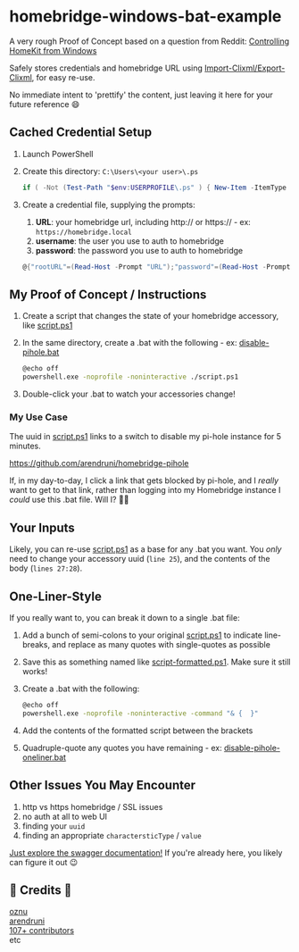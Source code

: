 # homebridge-windows-bat-example

A very rough Proof of Concept based on a question from Reddit: [Controlling HomeKit from Windows](https://www.reddit.com/r/homebridge/comments/quv3fy/controlling_homekit_from_windows/hkt8ooh/?context=3)

Safely stores credentials and homebridge URL using [Import-Clixml/Export-Clixml](https://docs.microsoft.com/en-us/powershell/module/microsoft.powershell.utility/export-clixml?view=powershell-7.2#example-3--encrypt-an-exported-credential-object-on-windows), for easy re-use.

No immediate intent to 'prettify' the content, just leaving it here for your future reference :smile:

## Cached Credential Setup

1. Launch PowerShell
1. Create this directory: `C:\Users\<your user>\.ps`

   ```powershell
   if ( -Not (Test-Path "$env:USERPROFILE\.ps" ) { New-Item -ItemType Directory -Path "$env:USERPROFILE\.ps" }
   ```

1. Create a credential file, supplying the prompts:
   1. **URL**:  your homebridge url, including http:// or https:// - ex: `https://homebridge.local`
   1. **username**:  the user you use to auth to homebridge
   1. **password**:  the password you use to auth to homebridge

    ```powershell
    @{"rootURL"=(Read-Host -Prompt "URL");"password"=(Read-Host -Prompt "Password" -AsSecureString);"username"=(Read-Host -Prompt "Username" -AsSecureString)} | Export-Clixml "$env:USERPROFILE\.ps\homebridge.cred" -Force
    ```

## My Proof of Concept / Instructions

1. Create a script that changes the state of your homebridge accessory, like [script.ps1](script.ps1)
1. In the same directory, create a .bat with the following - ex: [disable-pihole.bat](disable-pihole.bat)

   ```bash
   @echo off
   powershell.exe -noprofile -noninteractive ./script.ps1
   ```

1. Double-click your .bat to watch your accessories change!

### My Use Case

The uuid in [script.ps1](script.ps1) links to a switch to disable my pi-hole instance for 5 minutes.

https://github.com/arendruni/homebridge-pihole

If, in my day-to-day, I click a link that gets blocked by pi-hole, and I *really* want to get to that link, rather than logging into my Homebridge instance I *could* use this .bat file.  Will I? :man_shrugging:

## Your Inputs

Likely, you can re-use [script.ps1](script.ps1) as a base for any .bat you want.  You *only* need to change your accessory uuid (`line 25`), and the contents of the body (`lines 27:28`).

## One-Liner-Style

If you really want to, you can break it down to a single .bat file:

1. Add a bunch of semi-colons to your original [script.ps1](script.ps1) to indicate line-breaks, and replace as many quotes with single-quotes as possible
1. Save this as something named like [script-formatted.ps1](script-formatted.ps1).  Make sure it still works!
1. Create a .bat with the following:

   ```bash
   @echo off
   powershell.exe -noprofile -noninteractive -command "& {  }"
   ```

1. Add the contents of the formatted script between the brackets
1. Quadruple-quote any quotes you have remaining - ex: [disable-pihole-oneliner.bat](disable-pihole-oneliner.bat)

## Other Issues You May Encounter

1. http vs https homebridge / SSL issues
1. no auth at all to web UI
1. finding your `uuid`
1. finding an appropriate `charactersticType` / `value`

[Just explore the swagger documentation!](https://github.com/oznu/homebridge-config-ui-x/wiki/API-Reference) If you're already here, you likely can figure it out :wink:

## :clap: Credits :clap:

[oznu](https://github.com/oznu/homebridge-config-ui-x) \
[arendruni](https://github.com/arendruni/homebridge-pihole) \
[107+ contributors](https://github.com/homebridge/homebridge/graphs/contributors) \
etc
